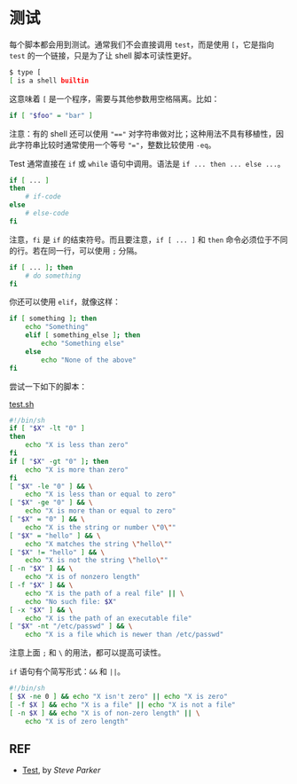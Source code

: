 # 测试

每个脚本都会用到测试。通常我们不会直接调用 `test`，而是使用 `[`，它是指向 `test` 的一个链接，只是为了让 shell 脚本可读性更好。

```sh
$ type [
[ is a shell builtin
```

这意味着 `[` 是一个程序，需要与其他参数用空格隔离。比如：

```sh
if [ "$foo" = "bar" ]
```

注意：有的 shell 还可以使用 `"=="` 对字符串做对比；这种用法不具有移植性，因此字符串比较时通常使用一个等号 `"="`，整数比较使用 `-eq`。

Test 通常直接在 `if` 或 `while` 语句中调用。语法是 `if ... then ... else ...`。

```sh
if [ ... ]
then
    # if-code
else
    # else-code
fi
```

注意，`fi` 是 `if` 的结束符号。而且要注意，`if [ ... ]` 和 `then` 命令必须位于不同的行。若在同一行，可以使用 `;` 分隔。

```sh
if [ ... ]; then
    # do something
fi
```

你还可以使用 `elif`，就像这样：

```sh
if [ something ]; then
    echo "Something"
    elif [ something_else ]; then
        echo "Something else"
    else
        echo "None of the above"
fi
```

尝试一下如下的脚本：

[test.sh](./test.sh)

```sh
#!/bin/sh
if [ "$X" -lt "0" ]
then
    echo "X is less than zero"
fi
if [ "$X" -gt "0" ]; then
    echo "X is more than zero"
fi
[ "$X" -le "0" ] && \
    echo "X is less than or equal to zero"
[ "$X" -ge "0" ] && \
    echo "X is more than or equal to zero"
[ "$X" = "0" ] && \
    echo "X is the string or number \"0\""
[ "$X" = "hello" ] && \
    echo "X matches the string \"hello\""
[ "$X" != "hello" ] && \
    echo "X is not the string \"hello\""
[ -n "$X" ] && \
    echo "X is of nonzero length"
[ -f "$X" ] && \
    echo "X is the path of a real file" || \
    echo "No such file: $X"
[ -x "$X" ] && \
    echo "X is the path of an executable file"
[ "$X" -nt "/etc/passwd" ] && \
    echo "X is a file which is newer than /etc/passwd"
```

注意上面 `;` 和 `\` 的用法，都可以提高可读性。

`if` 语句有个简写形式：`&&` 和 `||`。

```sh
#!/bin/sh
[ $X -ne 0 ] && echo "X isn't zero" || echo "X is zero"
[ -f $X ] && echo "X is a file" || echo "X is not a file"
[ -n $X ] && echo "X is of non-zero length" || \
    echo "X is of zero length"
```

## REF

- [Test][test], by *Steve Parker*

[test]: https://www.shellscript.sh/test.html